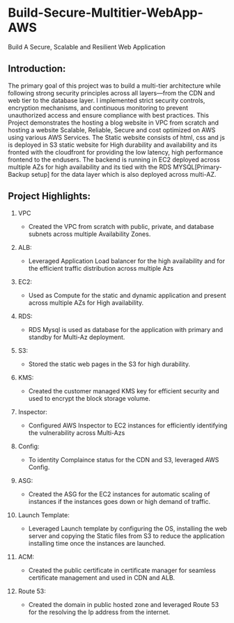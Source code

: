 # Build-Secure-Multitier-WebApp-AWS
Build A Secure, Scalable and Resilient Web Application

## Introduction:
The primary goal of this project was to build a multi-tier architecture while following strong security principles across all layers—from the CDN and web tier to the database layer. I implemented strict security controls, encryption mechanisms, and continuous monitoring to prevent unauthorized access and ensure compliance with best practices. This Project demonstrates the hosting a blog website in VPC from scratch and hosting a website Scalable, Reliable, Secure and cost optimized on AWS using various AWS Services. The Static website consists of html, css and js is deployed in S3 static website for High durability and availability and its fronted with the cloudfront for providing the low latency, high performance frontend to the endusers. The backend is running in EC2 deployed across multiple AZs for high availability and its tied with the RDS MYSQL[Primary-Backup setup] for the data layer which is also deployed across multi-AZ.


## Project Highlights:

1. VPC
   * Created the VPC from scratch with public, private, and database subnets across multiple Availability Zones.

2. ALB:
   * Leveraged Application Load balancer for the high availability and for the efficient traffic distribution across multiple Azs

3. EC2:
   * Used as Compute for the static and dynamic application and present across multiple AZs for High availability.

4. RDS:
   * RDS Mysql is used as database for the application with primary and standby for Multi-Az deployment.

5. S3:
   * Stored the static web pages in the S3 for high durability.

6. KMS:
   * Created the customer managed KMS key for efficient security and used to encrypt the block storage volume.

7. Inspector:
   * Configured AWS Inspector  to EC2 instances for efficiently identifying the vulnerability across Multi-Azs

8. Config:
   * To identity Complaince status for the CDN and S3, leveraged AWS Config.
  
9. ASG:
    * Created the ASG for the EC2 instances for automatic scaling of instances if the instances goes down or high demand of traffic.

10. Launch Template:
    * Leveraged Launch template by configuring the OS, installing the web server and copying the Static files from S3 to reduce the application installing time once the instances are launched.

11. ACM:
    * Created the public certificate in certificate manager for seamless certificate management and used in CDN and ALB.
   
12. Route 53:
    * Created the domain in public hosted zone and leveraged Route 53 for the resolving the Ip address from the internet.

